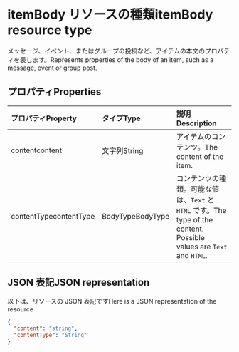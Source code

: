 # <a name="itembody-resource-type"></a><span data-ttu-id="87ec8-101">itemBody リソースの種類</span><span class="sxs-lookup"><span data-stu-id="87ec8-101">itemBody resource type</span></span>

<span data-ttu-id="87ec8-102">メッセージ、イベント、またはグループの投稿など、アイテムの本文のプロパティを表します。</span><span class="sxs-lookup"><span data-stu-id="87ec8-102">Represents properties of the body of an item, such as a message, event or group post.</span></span>

## <a name="properties"></a><span data-ttu-id="87ec8-103">プロパティ</span><span class="sxs-lookup"><span data-stu-id="87ec8-103">Properties</span></span>
| <span data-ttu-id="87ec8-104">プロパティ</span><span class="sxs-lookup"><span data-stu-id="87ec8-104">Property</span></span>     | <span data-ttu-id="87ec8-105">タイプ</span><span class="sxs-lookup"><span data-stu-id="87ec8-105">Type</span></span>   |<span data-ttu-id="87ec8-106">説明</span><span class="sxs-lookup"><span data-stu-id="87ec8-106">Description</span></span>|
|:---------------|:--------|:----------|
|<span data-ttu-id="87ec8-107">content</span><span class="sxs-lookup"><span data-stu-id="87ec8-107">content</span></span>|<span data-ttu-id="87ec8-108">文字列</span><span class="sxs-lookup"><span data-stu-id="87ec8-108">String</span></span>|<span data-ttu-id="87ec8-109">アイテムのコンテンツ。</span><span class="sxs-lookup"><span data-stu-id="87ec8-109">The content of the item.</span></span>|
|<span data-ttu-id="87ec8-110">contentType</span><span class="sxs-lookup"><span data-stu-id="87ec8-110">contentType</span></span>|<span data-ttu-id="87ec8-111">BodyType</span><span class="sxs-lookup"><span data-stu-id="87ec8-111">BodyType</span></span>|<span data-ttu-id="87ec8-p101">コンテンツの種類。可能な値は、`Text` と `HTML` です。</span><span class="sxs-lookup"><span data-stu-id="87ec8-p101">The type of the content. Possible values are `Text` and `HTML`.</span></span>|

## <a name="json-representation"></a><span data-ttu-id="87ec8-114">JSON 表記</span><span class="sxs-lookup"><span data-stu-id="87ec8-114">JSON representation</span></span>

<span data-ttu-id="87ec8-115">以下は、リソースの JSON 表記です</span><span class="sxs-lookup"><span data-stu-id="87ec8-115">Here is a JSON representation of the resource</span></span>

<!-- {
  "blockType": "resource",
  "optionalProperties": [

  ],
  "@odata.type": "microsoft.graph.itemBody"
}-->

```json
{
  "content": "string",
  "contentType": "String"
}

```

<!-- uuid: 8fcb5dbc-d5aa-4681-8e31-b001d5168d79
2015-10-25 14:57:30 UTC -->
<!-- {
  "type": "#page.annotation",
  "description": "itemBody resource",
  "keywords": "",
  "section": "documentation",
  "tocPath": ""
}-->
